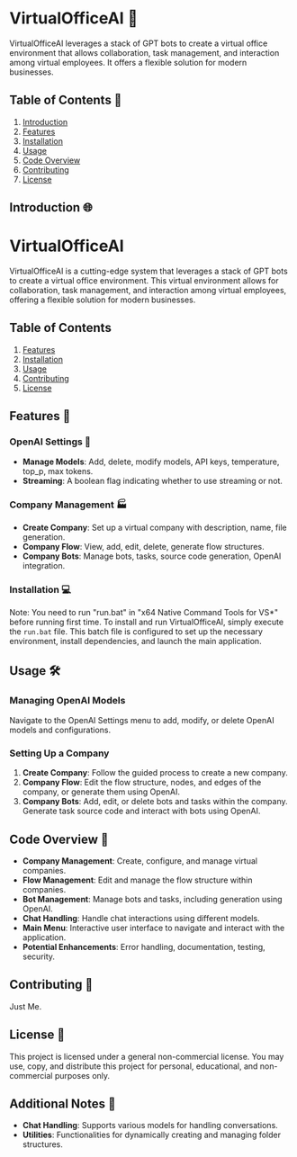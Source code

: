 
# VirtualOfficeAI 🏢

VirtualOfficeAI leverages a stack of GPT bots to create a virtual office environment that allows collaboration, task management, and interaction among virtual employees. It offers a flexible solution for modern businesses.

## Table of Contents 📑
1. [Introduction](#introduction)
2. [Features](#features)
3. [Installation](#installation)
4. [Usage](#usage)
5. [Code Overview](#code-overview)
6. [Contributing](#contributing)
7. [License](#license)

## Introduction 🌐
# VirtualOfficeAI

VirtualOfficeAI is a cutting-edge system that leverages a stack of GPT bots to create a virtual office environment. This virtual environment allows for collaboration, task management, and interaction among virtual employees, offering a flexible solution for modern businesses.

## Table of Contents

1. [Features](#features)
2. [Installation](#installation)
3. [Usage](#usage)
4. [Contributing](#contributing)
5. [License](#license)

## Features 🚀
### OpenAI Settings 🔧

- **Manage Models**: Add, delete, modify models, API keys, temperature, top_p, max tokens.
- **Streaming**: A boolean flag indicating whether to use streaming or not.


### Company Management 🏭

- **Create Company**: Set up a virtual company with description, name, file generation.
- **Company Flow**: View, add, edit, delete, generate flow structures.
- **Company Bots**: Manage bots, tasks, source code generation, OpenAI integration.


### Installation 💻
Note: You need to run "run.bat" in "x64 Native Command Tools for VS*" before running first time.
To install and run VirtualOfficeAI, simply execute the `run.bat` file. This batch file is configured to set up the necessary environment, install dependencies, and launch the main application.


## Usage 🛠️
### Managing OpenAI Models

Navigate to the OpenAI Settings menu to add, modify, or delete OpenAI models and configurations.

### Setting Up a Company

1. **Create Company**: Follow the guided process to create a new company.
2. **Company Flow**: Edit the flow structure, nodes, and edges of the company, or generate them using OpenAI.
3. **Company Bots**: Add, edit, or delete bots and tasks within the company. Generate task source code and interact with bots using OpenAI.

## Code Overview 📖

- **Company Management**: Create, configure, and manage virtual companies.
- **Flow Management**: Edit and manage the flow structure within companies.
- **Bot Management**: Manage bots and tasks, including generation using OpenAI.
- **Chat Handling**: Handle chat interactions using different models.
- **Main Menu**: Interactive user interface to navigate and interact with the application.
- **Potential Enhancements**: Error handling, documentation, testing, security.


## Contributing 🤝
Just Me.

## License 📜
This project is licensed under a general non-commercial license. You may use, copy, and distribute this project for personal, educational, and non-commercial purposes only.

## Additional Notes 📝

- **Chat Handling**: Supports various models for handling conversations.
- **Utilities**: Functionalities for dynamically creating and managing folder structures.


